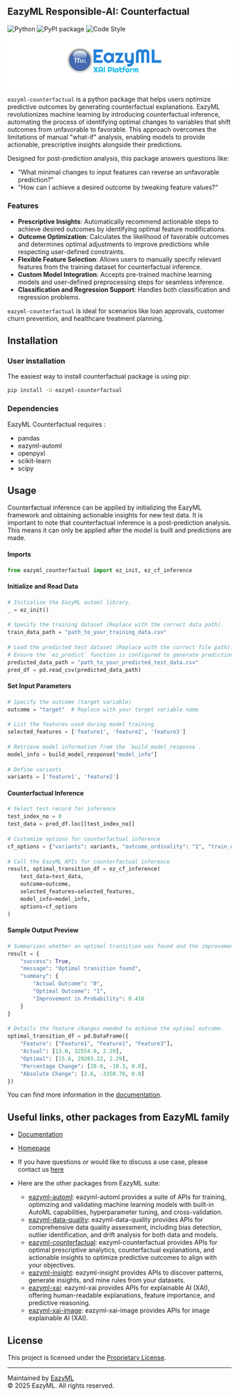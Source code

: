 ## EazyML Responsible-AI: Counterfactual
![Python](https://img.shields.io/badge/python-3.8%20%7C%203.9%20%7C%203.10%20%7C%203.11%20%7C%203.12-blue)  ![PyPI package](https://img.shields.io/badge/pypi%20package-1.0.3-brightgreen) ![Code Style](https://img.shields.io/badge/code%20style-black-black)

![EazyML](https://github.com/EazyML/eazyml-docs/raw/refs/heads/master/EazyML_logo.png)

`eazyml-counterfactual` is a python package that helps users optimize predictive outcomes by generating counterfactual explanations.
EazyML revolutionizes machine learning by introducing counterfactual inference, automating the process of identifying optimal changes to variables that shift outcomes from unfavorable to favorable. This approach overcomes the limitations of manual "what-if" analysis, enabling models to provide actionable, prescriptive insights alongside their predictions.

Designed for post-prediction analysis, this package answers questions like:
- "What minimal changes to input features can reverse an unfavorable prediction?"
- "How can I achieve a desired outcome by tweaking feature values?"

### Features
- **Prescriptive Insights**: Automatically recommend actionable steps to achieve desired outcomes by identifying optimal feature modifications.
- **Outcome Optimization**: Calculates the likelihood of favorable outcomes and determines optimal adjustments to improve predictions while respecting user-defined constraints.
- **Flexible Feature Selection**: Allows users to manually specify relevant features from the training dataset for counterfactual inference.
- **Custom Model Integration**: Accepts pre-trained machine learning models and user-defined preprocessing steps for seamless inference.
- **Classification and Regression Support**: Handles both classification and regression problems.

`eazyml-counterfactual` is ideal for scenarios like loan approvals, customer churn prevention, and healthcare treatment planning.`

## Installation
### User installation
The easiest way to install counterfactual package is using pip:
```bash
pip install -U eazyml-counterfactual
```
### Dependencies
EazyML Counterfactual requires :
- pandas
- eazyml-automl
- openpyxl
- scikit-learn
- scipy

## Usage
Counterfactual inference can be applied by initializing the EazyML framework and obtaining actionable insights for new test data. It is important to note that counterfactual inference is a post-prediction analysis. This means it can only be applied after the model is built and predictions are made.

#### Imports
```python
from eazyml_counterfactual import ez_init, ez_cf_inference
```

#### Initialize and Read Data
```python
# Initialize the EazyML automl library.
_ = ez_init()

# Specify the training dataset (Replace with the correct data path).
train_data_path = "path_to_your_training_data.csv"

# Load the predicted test dataset (Replace with the correct file path).
# Ensure the `ez_predict` function is configured to generate predictions along with probability scores.
predicted_data_path = "path_to_your_predicted_test_data.csv"
pred_df = pd.read_csv(predicted_data_path)
```

#### Set Input Parameters
```python
# Specify the outcome (target variable)
outcome = "target"  # Replace with your target variable name

# List the features used during model training
selected_features = ['feature1', 'feature2', 'feature3']

# Retrieve model information from the `build_model_response`.
model_info = build_model_response["model_info"]

# Define variants
variants = ['feature1', 'feature2']
```

#### Counterfactual Inference
```python
# Select test record for inference
test_index_no = 0
test_data = pred_df.loc[[test_index_no]]

# Customize options for counterfactual inference
cf_options = {"variants": variants, "outcome_ordinality": "1", "train_data": train_data_path}

# Call the EazyML APIs for counterfactual inference
result, optimal_transition_df = ez_cf_inference(
    test_data=test_data,
    outcome=outcome,
    selected_features=selected_features,
    model_info=model_info,  
    options=cf_options
)
```

#### Sample Output Preview
```python
# Summarizes whether an optimal transition was found and the improvement in outcome probability.
result = {
    "success": True,
    "message": "Optimal transition found",
    "summary": {
        "Actual Outcome": "0",
        "Optimal Outcome": "1",
        "Improvement in Probability": 0.416
    }
}

# Details the feature changes needed to achieve the optimal outcome.
optimal_transition_df = pd.DataFrame({
    "Feature": ["Feature1", "Feature1", "Feature3"],
    "Actual": [13.0, 32554.0, 2.29],
    "Optimal": [15.6, 29203.22, 2.29],
    "Percentage Change": [20.0, -10.3, 0.0],
    "Absolute Change": [2.6, -3350.78, 0.0]
})
```


You can find more information in the [documentation](https://eazyml.readthedocs.io/en/latest/packages/eazyml_cf.html).

## Useful links, other packages from EazyML family
- [Documentation](https://docs.eazyml.com)
- [Homepage](https://eazyml.com)
- If you have questions or would like to discuss a use case, please contact us [here](https://eazyml.com/trust-in-ai)
- Here are the other packages from EazyML suite:

    - [eazyml-automl](https://pypi.org/project/eazyml-automl/): eazyml-automl provides a suite of APIs for training, optimizing and validating machine learning models with built-in AutoML capabilities, hyperparameter tuning, and cross-validation.
    - [eazyml-data-quality](https://pypi.org/project/eazyml-data-quality/): eazyml-data-quality provides APIs for comprehensive data quality assessment, including bias detection, outlier identification, and drift analysis for both data and models.
    - [eazyml-counterfactual](https://pypi.org/project/eazyml-counterfactual/): eazyml-counterfactual provides APIs for optimal prescriptive analytics, counterfactual explanations, and actionable insights to optimize predictive outcomes to align with your objectives.
    - [eazyml-insight](https://pypi.org/project/eazyml-insight/): eazyml-insight provides APIs to discover patterns, generate insights, and mine rules from your datasets.
    - [eazyml-xai](https://pypi.org/project/eazyml-xai/): eazyml-xai provides APIs for explainable AI (XAI), offering human-readable explanations, feature importance, and predictive reasoning.
    - [eazyml-xai-image](https://pypi.org/project/eazyml-xai-image/): eazyml-xai-image provides APIs for image explainable AI (XAI).

## License
This project is licensed under the [Proprietary License](https://github.com/EazyML/eazyml-docs/blob/master/LICENSE).

---

Maintained by [EazyML](https://eazyml.com)  
© 2025 EazyML. All rights reserved.
